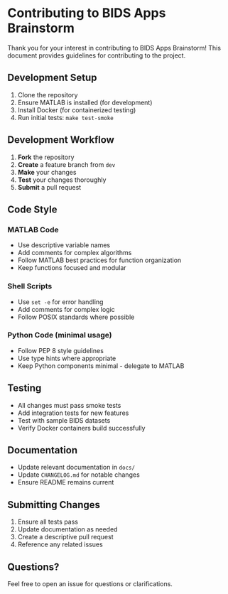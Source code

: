 # Contributing to BIDS Apps Brainstorm

Thank you for your interest in contributing to BIDS Apps Brainstorm! This document provides guidelines for contributing to the project.

## Development Setup

1. Clone the repository
2. Ensure MATLAB is installed (for development)
3. Install Docker (for containerized testing)
4. Run initial tests: `make test-smoke`

## Development Workflow

1. **Fork** the repository
2. **Create** a feature branch from `dev`
3. **Make** your changes
4. **Test** your changes thoroughly
5. **Submit** a pull request

## Code Style

### MATLAB Code
- Use descriptive variable names
- Add comments for complex algorithms
- Follow MATLAB best practices for function organization
- Keep functions focused and modular

### Shell Scripts
- Use `set -e` for error handling
- Add comments for complex logic
- Follow POSIX standards where possible

### Python Code (minimal usage)
- Follow PEP 8 style guidelines
- Use type hints where appropriate
- Keep Python components minimal - delegate to MATLAB

## Testing

- All changes must pass smoke tests
- Add integration tests for new features
- Test with sample BIDS datasets
- Verify Docker containers build successfully

## Documentation

- Update relevant documentation in `docs/`
- Update `CHANGELOG.md` for notable changes
- Ensure README remains current

## Submitting Changes

1. Ensure all tests pass
2. Update documentation as needed
3. Create a descriptive pull request
4. Reference any related issues

## Questions?

Feel free to open an issue for questions or clarifications.